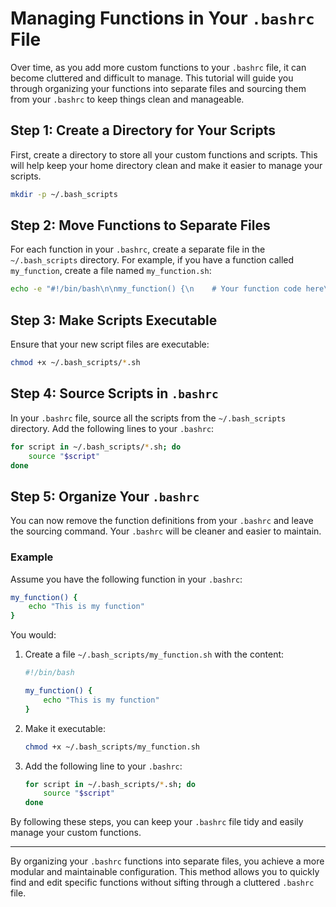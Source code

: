 
# Managing Functions in Your `.bashrc` File

Over time, as you add more custom functions to your `.bashrc` file, it can become cluttered and difficult to manage. This tutorial will guide you through organizing your functions into separate files and sourcing them from your `.bashrc` to keep things clean and manageable.

## Step 1: Create a Directory for Your Scripts

First, create a directory to store all your custom functions and scripts. This will help keep your home directory clean and make it easier to manage your scripts.

```sh
mkdir -p ~/.bash_scripts
```

## Step 2: Move Functions to Separate Files

For each function in your `.bashrc`, create a separate file in the `~/.bash_scripts` directory. For example, if you have a function called `my_function`, create a file named `my_function.sh`:

```sh
echo -e "#!/bin/bash\n\nmy_function() {\n    # Your function code here\n}" > ~/.bash_scripts/my_function.sh
```

## Step 3: Make Scripts Executable

Ensure that your new script files are executable:

```sh
chmod +x ~/.bash_scripts/*.sh
```

## Step 4: Source Scripts in `.bashrc`

In your `.bashrc` file, source all the scripts from the `~/.bash_scripts` directory. Add the following lines to your `.bashrc`:

```sh
for script in ~/.bash_scripts/*.sh; do
    source "$script"
done
```

## Step 5: Organize Your `.bashrc`

You can now remove the function definitions from your `.bashrc` and leave the sourcing command. Your `.bashrc` will be cleaner and easier to maintain.

### Example

Assume you have the following function in your `.bashrc`:

```sh
my_function() {
    echo "This is my function"
}
```

You would:

1. Create a file `~/.bash_scripts/my_function.sh` with the content:

    ```sh
    #!/bin/bash

    my_function() {
        echo "This is my function"
    }
    ```

2. Make it executable:

    ```sh
    chmod +x ~/.bash_scripts/my_function.sh
    ```

3. Add the following line to your `.bashrc`:

    ```sh
    for script in ~/.bash_scripts/*.sh; do
        source "$script"
    done
    ```

By following these steps, you can keep your `.bashrc` file tidy and easily manage your custom functions.

---

By organizing your `.bashrc` functions into separate files, you achieve a more modular and maintainable configuration. This method allows you to quickly find and edit specific functions without sifting through a cluttered `.bashrc` file.
